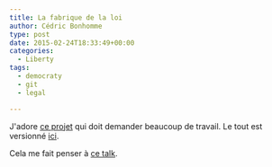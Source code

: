 ```yaml
---
title: La fabrique de la loi
author: Cédric Bonhomme
type: post
date: 2015-02-24T18:33:49+00:00
categories:
  - Liberty
tags:
  - democraty
  - git
  - legal

---
```

J'adore [ce projet][1] qui doit demander beaucoup de travail. Le tout est versionné [ici][2].

Cela me fait penser à [ce talk][3].

 [1]: http://www.lafabriquedelaloi.fr
 [2]: http://git.lafabriquedelaloi.fr
 [3]: https://blog.cedricbonhomme.org/2012/09/30/ted-de-clay-shirky-how-the-internet-will-one-day-transform-government/ "TED de Clay Shirky: How the Internet will (one day) transform government"